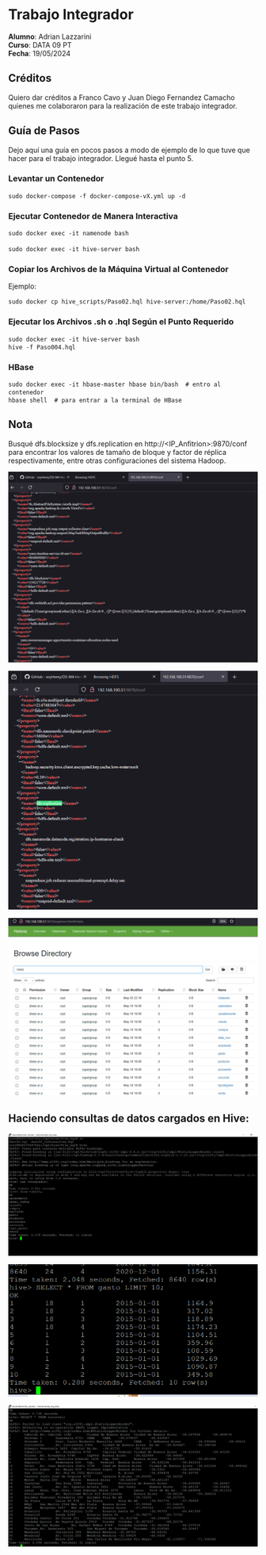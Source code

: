 # Trabajo Integrador

**Alumno**: Adrian Lazzarini  
**Curso**: DATA 09 PT  
**Fecha**: 19/05/2024  

## Créditos

Quiero dar créditos a Franco Cavo y Juan Diego Fernandez Camacho quienes me colaboraron para la realización de este trabajo integrador.

## Guía de Pasos

Dejo aquí una guía en pocos pasos a modo de ejemplo de lo que tuve que hacer para el trabajo integrador. Llegué hasta el punto 5.

### Levantar un Contenedor

```
sudo docker-compose -f docker-compose-vX.yml up -d
```

### Ejecutar Contenedor de Manera Interactiva
```
sudo docker exec -it namenode bash

sudo docker exec -it hive-server bash
```
### Copiar los Archivos de la Máquina Virtual al Contenedor

Ejemplo:
```
sudo docker cp hive_scripts/Paso02.hql hive-server:/home/Paso02.hql
```
### Ejecutar los Archivos .sh o .hql Según el Punto Requerido
```
sudo docker exec -it hive-server bash
hive -f Paso004.hql
```
### HBase
```
sudo docker exec -it hbase-master hbase bin/bash  # entro al contenedor
hbase shell  # para entrar a la terminal de HBase
```
## Nota
Busqué dfs.blocksize y dfs.replication en http://<IP_Anfitrion>:9870/conf para encontrar los valores de tamaño de bloque y factor de réplica respectivamente, entre otras configuraciones del sistema Hadoop.

![Texto alternativo](Screenshot_1.png)

![Texto alternativo](Screenshot_2.png)

![Texto alternativo](Screenshot_3.png)

## Haciendo consultas de datos cargados en Hive:

![Texto alternativo](Screenshot_4.png)

![Texto alternativo](Screenshot_5.png)

![Texto alternativo](Screenshot_6.png)




